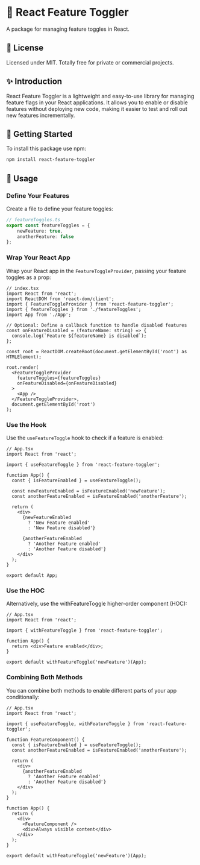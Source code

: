 # 🔀 React Feature Toggler

A package for managing feature toggles in React.  

## 📄 License

Licensed under MIT. Totally free for private or commercial projects.

## ✨ Introduction

React Feature Toggler is a lightweight and easy-to-use library for managing feature flags in your React applications. It allows you to enable or disable features without deploying new code, making it easier to test and roll out new features incrementally.

## 🚀 Getting Started

To install this package use npm:

```bash
npm install react-feature-toggler
```

## 📖 Usage

### Define Your Features

Create a file to define your feature toggles:

```ts
// featureToggles.ts
export const featureToggles = {
    newFeature: true,
    anotherFeature: false
};
```

### Wrap Your React App

Wrap your React app in the `FeatureToggleProvider`, passing your feature toggles as a prop:

```tsx
// index.tsx
import React from 'react';
import ReactDOM from 'react-dom/client';
import { FeatureToggleProvider } from 'react-feature-toggler';
import { featureToggles } from './featureToggles';
import App from './App';

// Optional: Define a callback function to handle disabled features
const onFeatureDisabled = (featureName: string) => {
  console.log(`Feature ${featureName} is disabled`);
};

const root = ReactDOM.createRoot(document.getElementById('root') as HTMLElement);

root.render(
  <FeatureToggleProvider
    featureToggles={featureToggles}
    onFeatureDisabled={onFeatureDisabled}
  >
    <App />
  </FeatureToggleProvider>,
  document.getElementById('root')
);

```

### Use the Hook

Use the `useFeatureToggle` hook to check if a feature is enabled:

```tsx
// App.tsx
import React from 'react';

import { useFeatureToggle } from 'react-feature-toggler';

function App() {
  const { isFeatureEnabled } = useFeatureToggle();

  const newFeatureEnabled = isFeatureEnabled('newFeature');
  const anotherFeatureEnabled = isFeatureEnabled('anotherFeature');

  return (
    <div>
      {newFeatureEnabled
        ? 'New Feature enabled'
        : 'New Feature disabled'}

      {anotherFeatureEnabled
        ? 'Another Feature enabled'
        : 'Another Feature disabled'}
    </div>
  );
}

export default App;

```

### Use the HOC

Alternatively, use the withFeatureToggle higher-order component (HOC):

```tsx
// App.tsx
import React from 'react';

import { withFeatureToggle } from 'react-feature-toggler';

function App() {
  return <div>Feature enabled</div>;
}

export default withFeatureToggle('newFeature')(App);
```

### Combining Both Methods

You can combine both methods to enable different parts of your app conditionally:

```tsx
// App.tsx
import React from 'react';

import { useFeatureToggle, withFeatureToggle } from 'react-feature-toggler';

function FeatureComponent() {
  const { isFeatureEnabled } = useFeatureToggle();
  const anotherFeatureEnabled = isFeatureEnabled('anotherFeature');

  return (
    <div>
      {anotherFeatureEnabled
        ? 'Another Feature enabled'
        : 'Another Feature disabled'}
    </div>
  );
}

function App() {
  return (
    <div>
      <FeatureComponent />
      <div>Always visible content</div>
    </div>
  );
}

export default withFeatureToggle('newFeature')(App);
```
